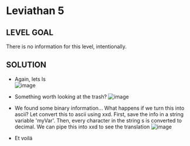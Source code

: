 # Leviathan 5

## LEVEL GOAL

There is no information for this level, intentionally.

## SOLUTION

- Again, lets ls                                                                         
 ![image](https://user-images.githubusercontent.com/44790709/201258371-c1763c03-00f2-4070-85b2-95420e875168.png)

- Something worth looking at the trash?
 ![image](https://user-images.githubusercontent.com/44790709/201258628-c854674f-5479-49b0-a909-98611b7764a5.png) 

- We found some binary information... What happens if we turn this into ascii? Let convert this to ascii using xxd. First, save the info in a string variable 'myVar'. Then, every character in the string s is converted to decimal. We can pipe this into xxd to see the translation
 ![image](https://user-images.githubusercontent.com/44790709/201261027-0a32b570-41d9-4f77-b750-5802dd5bd6c6.png)



- Et voilá
 
 
